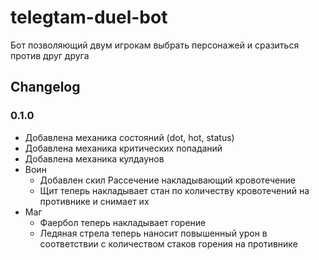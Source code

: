# telegtam-duel-bot
Бот позволяющий двум игрокам выбрать персонажей и сразиться против друг друга
## Changelog
### 0.1.0
- Добавлена механика состояний (dot, hot, status)
- Добавлена механика критических попаданий
- Добавлена механика кулдаунов
- Воин
    - Добавлен скил Рассечение накладывающий кровотечение
    - Щит теперь накладывает стан по количеству кровотечений на противнике и снимает их
- Маг
    - Фаербол теперь накладывает горение
    - Ледяная стрела теперь наносит повышенный урон в соответствии с количеством стаков горения на противнике
